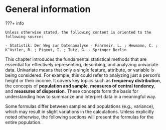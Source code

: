 # General information 

???+ info

    Unless otherwise stated, the following content is oriented to the following source:

    - Statistik: Der Weg zur Datenanalyse - Fahrmeir, L. ; Heumann, C. ; K¨üstler, R. ; Pigeot, I. ; Tutz, G. - Springer Berlin


This chapter introduces the fundamental statistical methods that are essential for effectively representing, describing, and analyzing univariate data. Univariate means that only a single feature, attribute, or variable is being considered. For example, this could refer to analyzing just a person’s height or their income. It covers key topics such as **frequency distribution**, the concepts of **population and sample**, **measures of central tendency**, and **measures of dispersion**. These concepts form the basis for understanding how to summarize and interpret data in a meaningful way.

Some formulas differ between samples and populations (e.g., variance), which may result in slight variations in the calculations. Unless explicitly noted otherwise, the following sections will present the formulas for the entire population.
